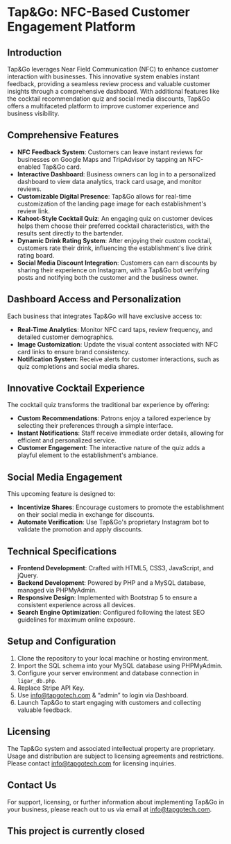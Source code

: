 # Tap&Go: NFC-Based Customer Engagement Platform

## Introduction

Tap&Go leverages Near Field Communication (NFC) to enhance customer interaction with businesses. This innovative system enables instant feedback, providing a seamless review process and valuable customer insights through a comprehensive dashboard. With additional features like the cocktail recommendation quiz and social media discounts, Tap&Go offers a multifaceted platform to improve customer experience and business visibility.

## Comprehensive Features

- **NFC Feedback System**: Customers can leave instant reviews for businesses on Google Maps and TripAdvisor by tapping an NFC-enabled Tap&Go card.
- **Interactive Dashboard**: Business owners can log in to a personalized dashboard to view data analytics, track card usage, and monitor reviews.
- **Customizable Digital Presence**: Tap&Go allows for real-time customization of the landing page image for each establishment's review link.
- **Kahoot-Style Cocktail Quiz**: An engaging quiz on customer devices helps them choose their preferred cocktail characteristics, with the results sent directly to the bartender.
- **Dynamic Drink Rating System**: After enjoying their custom cocktail, customers rate their drink, influencing the establishment's live drink rating board.
- **Social Media Discount Integration**: Customers can earn discounts by sharing their experience on Instagram, with a Tap&Go bot verifying posts and notifying both the customer and the business owner.

## Dashboard Access and Personalization

Each business that integrates Tap&Go will have exclusive access to:

- **Real-Time Analytics**: Monitor NFC card taps, review frequency, and detailed customer demographics.
- **Image Customization**: Update the visual content associated with NFC card links to ensure brand consistency.
- **Notification System**: Receive alerts for customer interactions, such as quiz completions and social media shares.

## Innovative Cocktail Experience

The cocktail quiz transforms the traditional bar experience by offering:

- **Custom Recommendations**: Patrons enjoy a tailored experience by selecting their preferences through a simple interface.
- **Instant Notifications**: Staff receive immediate order details, allowing for efficient and personalized service.
- **Customer Engagement**: The interactive nature of the quiz adds a playful element to the establishment's ambiance.

## Social Media Engagement

This upcoming feature is designed to:

- **Incentivize Shares**: Encourage customers to promote the establishment on their social media in exchange for discounts.
- **Automate Verification**: Use Tap&Go's proprietary Instagram bot to validate the promotion and apply discounts.

## Technical Specifications

- **Frontend Development**: Crafted with HTML5, CSS3, JavaScript, and jQuery.
- **Backend Development**: Powered by PHP and a MySQL database, managed via PHPMyAdmin.
- **Responsive Design**: Implemented with Bootstrap 5 to ensure a consistent experience across all devices.
- **Search Engine Optimization**: Configured following the latest SEO guidelines for maximum online exposure.

## Setup and Configuration

1. Clone the repository to your local machine or hosting environment.
2. Import the SQL schema into your MySQL database using PHPMyAdmin.
3. Configure your server environment and database connection in `ligar_db.php`.
4. Replace Stripe API Key.
5. Use info@tapgotech.com & “admin” to login via Dashboard.
6. Launch Tap&Go to start engaging with customers and collecting valuable feedback.

## Licensing

The Tap&Go system and associated intellectual property are proprietary. Usage and distribution are subject to licensing agreements and restrictions. Please contact [info@tapgotech.com](mailto:info@tapgotech.com) for licensing inquiries.

## Contact Us

For support, licensing, or further information about implementing Tap&Go in your business, please reach out to us via email at [info@tapgotech.com](mailto:info@tapgotech.com).

## This project is currently closed
